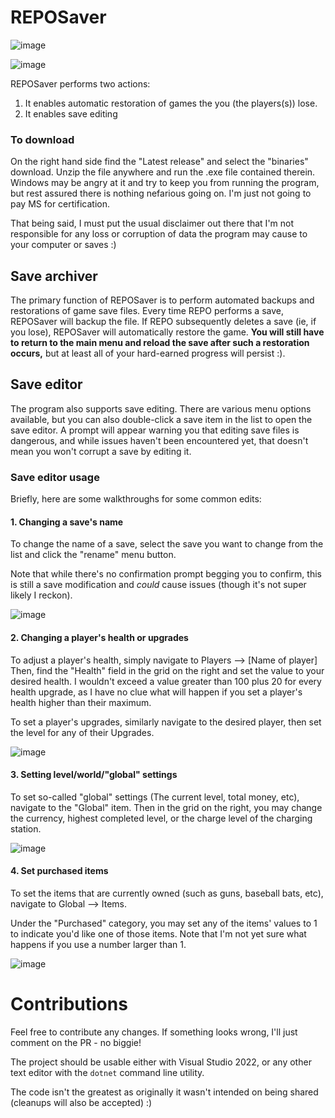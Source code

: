 # REPOSaver

![image](https://github.com/user-attachments/assets/c08b5b6d-a8db-4c40-98b9-5ab3184047b1)

![image](https://github.com/user-attachments/assets/dc8f0243-960c-44bb-924d-7a92c25591bf)

REPOSaver performs two actions:

  1) It enables automatic restoration of games the you (the players(s)) lose.
  2) It enables save editing

### To download
On the right hand side find the "Latest release" and select the "binaries" download. Unzip the file anywhere and run the .exe file contained therein. Windows may be angry at it and try to keep you from running the program, but rest assured there is nothing nefarious going on. I'm just not going to pay MS for certification.

That being said, I must put the usual disclaimer out there that I'm not responsible for any loss or corruption of data the program may cause to your computer or saves :)

## Save archiver

The primary function of REPOSaver is to perform automated backups and restorations of game save files.
Every time REPO performs a save, REPOSaver will backup the file. If REPO subsequently deletes a save (ie, if you lose), REPOSaver will automatically restore the game.
**You will still have to return to the main menu and reload the save after such a restoration occurs,** but at least all of your hard-earned progress will persist :).

## Save editor

The program also supports save editing. There are various menu options available, but you can also double-click a save item in the list to open the save editor.
A prompt will appear warning you that editing save files is dangerous, and while issues haven't been encountered yet, that doesn't mean you won't corrupt a save by editing it.

### Save editor usage

Briefly, here are some walkthroughs for some common edits:

#### 1. Changing a save's name
To change the name of a save, select the save you want to change from the list and click the "rename" menu button.

Note that while there's no confirmation prompt begging you to confirm, this is still a save modification and *could* cause issues (though it's not super likely I reckon).

![image](https://github.com/user-attachments/assets/c845e24a-459b-493f-b9e1-a918f66146f6)


#### 2. Changing a player's health or upgrades

To adjust a player's health, simply navigate to Players --> [Name of player] \
Then, find the "Health" field in the grid on the right and set the value to your desired health.
I wouldn't exceed a value greater than 100 plus 20 for every health upgrade, as I have no clue what will happen if you set a player's health higher than their maximum.

To set a player's upgrades, similarly navigate to the desired player, then set the level for any of their Upgrades.

![image](https://github.com/user-attachments/assets/a36ae737-86da-4e48-bdef-de61ad0c9f37)


#### 3. Setting level/world/"global" settings

To set so-called "global" settings (The current level, total money, etc), navigate to the "Global" item.
Then in the grid on the right, you may change the currency, highest completed level, or the charge level of the charging station.

![image](https://github.com/user-attachments/assets/1084dbcf-1936-4cef-9f5c-4773c35519ed)

#### 4. Set purchased items

To set the items that are currently owned (such as guns, baseball bats, etc), navigate to Global --> Items.

Under the "Purchased" category, you may set any of the items' values to 1 to indicate you'd like one of those items. Note that I'm not yet sure what happens if you use a number larger than 1.

![image](https://github.com/user-attachments/assets/37af0d84-2fed-4ec7-b06e-94a5fb8c761d)


# Contributions
Feel free to contribute any changes. If something looks wrong, I'll just comment on the PR - no biggie!

The project should be usable either with Visual Studio 2022, or any other text editor with the `dotnet` command line utility.

The code isn't the greatest as originally it wasn't intended on being shared (cleanups will also be accepted) :)
